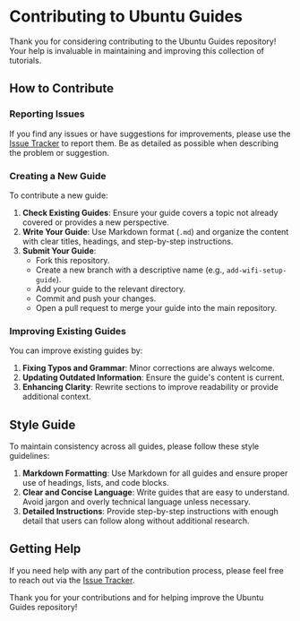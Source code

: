 
# Contributing to Ubuntu Guides

Thank you for considering contributing to the Ubuntu Guides repository! Your help is invaluable in maintaining and improving this collection of tutorials. 

## How to Contribute

### Reporting Issues

If you find any issues or have suggestions for improvements, please use the [Issue Tracker](https://github.com/sidharthmohannair/ubuntu-guides/issues) to report them. Be as detailed as possible when describing the problem or suggestion.

### Creating a New Guide

To contribute a new guide:

1. **Check Existing Guides**: Ensure your guide covers a topic not already covered or provides a new perspective.
2. **Write Your Guide**: Use Markdown format (`.md`) and organize the content with clear titles, headings, and step-by-step instructions.
3. **Submit Your Guide**: 
   - Fork this repository.
   - Create a new branch with a descriptive name (e.g., `add-wifi-setup-guide`).
   - Add your guide to the relevant directory.
   - Commit and push your changes.
   - Open a pull request to merge your guide into the main repository.

### Improving Existing Guides

You can improve existing guides by:

1. **Fixing Typos and Grammar**: Minor corrections are always welcome.
2. **Updating Outdated Information**: Ensure the guide's content is current.
3. **Enhancing Clarity**: Rewrite sections to improve readability or provide additional context.

## Style Guide

To maintain consistency across all guides, please follow these style guidelines:

1. **Markdown Formatting**: Use Markdown for all guides and ensure proper use of headings, lists, and code blocks.
2. **Clear and Concise Language**: Write guides that are easy to understand. Avoid jargon and overly technical language unless necessary.
3. **Detailed Instructions**: Provide step-by-step instructions with enough detail that users can follow along without additional research.

## Getting Help

If you need help with any part of the contribution process, please feel free to reach out via the [Issue Tracker](https://github.com/sidharthmohannair/ubuntu-guides/issues).

Thank you for your contributions and for helping improve the Ubuntu Guides repository!
